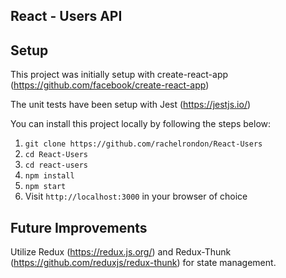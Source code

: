 ## React - Users API ##

## Setup ##

This project was initially setup with create-react-app (https://github.com/facebook/create-react-app)

The unit tests have been setup with Jest (https://jestjs.io/)

You can install this project locally by following the steps below:

1. `git clone https://github.com/rachelrondon/React-Users`
2. `cd React-Users`
3. `cd react-users`
4. `npm install`
5. `npm start`
6. Visit `http://localhost:3000` in your browser of choice  

## Future Improvements ##

Utilize Redux (https://redux.js.org/) and Redux-Thunk (https://github.com/reduxjs/redux-thunk) for state management.
